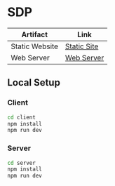 # SDP 
| Artifact                  | Link                                                                                                                                   |
|---------------------------|----------------------------------------------------------------------------------------------------------------------------------------|
| Static Website      | [Static Site](https://tenko-sepia.vercel.app/)                                       |
| Web Server | [Web Server](https://tenko-ogc0.onrender.com/)                                    |


## Local Setup
### Client
```bash
cd client
npm install
npm run dev
```

### Server
```bash
cd server
npm install
npm run dev

